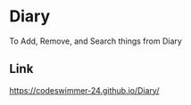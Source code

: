 # Diary

To Add, Remove, and Search things from Diary

## Link
https://codeswimmer-24.github.io/Diary/
